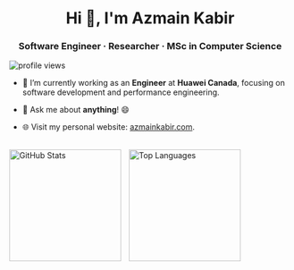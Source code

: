 <h1 align="center">Hi 👋, I'm Azmain Kabir</h1>
<h3 align="center">Software Engineer · Researcher · MSc in Computer Science</h3>

<p align="left"> <img src="https://komarev.com/ghpvc/?username=azmainkabir&label=Profile%20views&color=0e75b6&style=flat" alt="profile views" /> </p>

- 🔭 I’m currently working as an **Engineer** at **Huawei Canada**, focusing on software development and performance engineering.

- 💬 Ask me about **anything**! 😄

- 🌐 Visit my personal website: [azmainkabir.com](https://azmainkabir.com).

<br>

<div style="text-align: left;">
  <span style="display: inline-block; vertical-align: top; margin-right: 10px;">
    <img 
      src="https://github-readme-stats.vercel.app/api?username=azmainkabir&show_icons=true&locale=en&layout=compact&theme=radical" 
      alt="GitHub Stats" 
      height="200"
    />
  </span>
  <span style="display: inline-block; vertical-align: top;">
    <img 
      src="https://github-readme-stats.vercel.app/api/top-langs?username=azmainkabir&show_icons=true&locale=en&layout=compact&theme=radical" 
      alt="Top Languages" 
      height="200"
    />
  </span>
</div>

